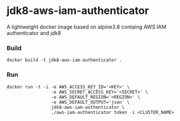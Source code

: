 # jdk8-aws-iam-authenticator
A lightweight docker image based on alpine3.8 containg AWS IAM authenticator and jdk8


### Build
```
docker build -t jdk8-aws-iam-authenticator .
```
### Run
```
docker run -t -i -e AWS_ACCESS_KEY_ID='<KEY>' \
                 -e AWS_SECRET_ACCESS_KEY='<SECRET>' \
                 -e AWS_DEFAULT_REGION='<REGION>' \
                 -e AWS_DEFAULT_OUTPUT='json' \
                 jdk8-aws-iam-authenticator \
                 ./aws-iam-authenticator token -i <CLUSTER_NAME>
```
